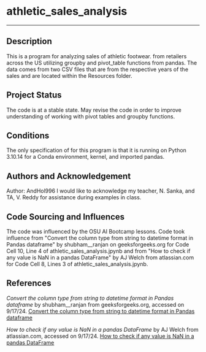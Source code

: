 # athletic_sales_analysis 
***
## Description
This is a program for analyzing sales of athletic footwear. from retailers across the US utilizing groupby and pivot_table functions from pandas. The data comes from two CSV files that are from the respective years of the sales and are located within the Resources folder.

## Project Status
The code is at a stable state. May revise the code in order to improve understanding of working with pivot tables and groupby functions.

## Conditions
The only specification of for this program is that it is running on Python 3.10.14 for a Conda environment, kernel, and imported pandas.

## Authors and Acknowledgement
Author: AndHol996
I would like to acknowledge my teacher, N. Sanka, and TA, V. Reddy for assistance during examples in class.

## Code Sourcing and Influences
The code was influenced by the OSU AI Bootcamp lessons. Code took influence from "Convert the column type from string to datetime format in Pandas dataframe" by shubham__ranjan on geeksforgeeks.org for Code Cell 10, Line 4 of athletic_sales_analysis.jpynb and from "How to check if any value is NaN in a pandas DataFrame" by AJ Welch from atlassian.com for Code Cell 8, Lines 3 of athletic_sales_analysis.jpynb. 

## References
*Convert the column type from string to datetime format in Pandas dataframe* by shubham__ranjan from geeksforgeeks.org, accessed on 9/17/24. [Convert the column type from string to datetime format in Pandas dataframe](https://www.geeksforgeeks.org/convert-the-column-type-from-string-to-datetime-format-in-pandas-dataframe/)

*How to check if any value is NaN in a pandas DataFrame* by AJ Welch from atlassian.com, accessed on 9/17/24. [How to check if any value is NaN in a pandas DataFrame](https://www.atlassian.com/data/notebook/how-to-check-if-any-value-is-nan-in-a-pandas-dataframe)

